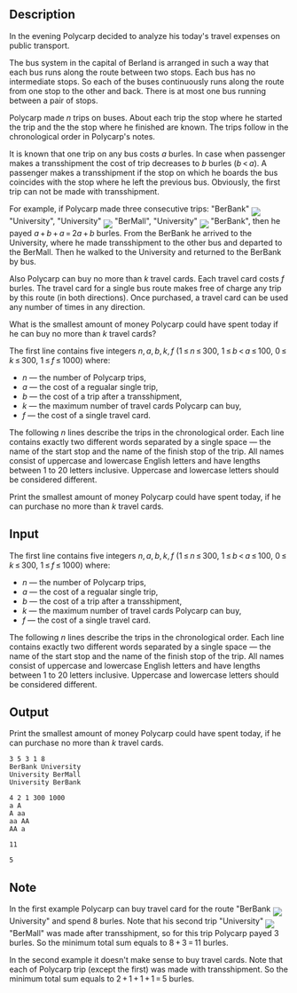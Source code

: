 ## Description

<div><p>In the evening Polycarp decided to analyze his today's travel expenses on public transport.</p><p>The bus system in the capital of Berland is arranged in such a way that each bus runs along the route between two stops. Each bus has no intermediate stops. So each of the buses continuously runs along the route from one stop to the other and back. There is at most one bus running between a pair of stops.</p><p>Polycarp made <span class="tex-span"><i>n</i></span> trips on buses. About each trip the stop where he started the trip and the the stop where he finished are known. The trips follow in the chronological order in Polycarp's notes.</p><p>It is known that one trip on any bus costs <span class="tex-span"><i>a</i></span> burles. In case when passenger makes a transshipment the cost of trip decreases to <span class="tex-span"><i>b</i></span> burles (<span class="tex-span"><i>b</i> &lt; <i>a</i></span>). A passenger makes a transshipment if the stop on which he boards the bus coincides with the stop where he left the previous bus. Obviously, the first trip can not be made with transshipment.</p><p>For example, if Polycarp made three consecutive trips: "BerBank" <img align="middle" class="tex-formula" src="file://OezvsSki.png" style="max-width: 100.0%;max-height: 100.0%;"> "University", "University" <img align="middle" class="tex-formula" src="file://q6gDYlpZ.png" style="max-width: 100.0%;max-height: 100.0%;"> "BerMall", "University" <img align="middle" class="tex-formula" src="file://QICOE3yx.png" style="max-width: 100.0%;max-height: 100.0%;"> "BerBank", then he payed <span class="tex-span"><i>a</i> + <i>b</i> + <i>a</i> = 2<i>a</i> + <i>b</i></span> burles. From the BerBank he arrived to the University, where he made transshipment to the other bus and departed to the BerMall. Then he walked to the University and returned to the BerBank by bus.</p><p>Also Polycarp can buy no more than <span class="tex-span"><i>k</i></span> travel cards. Each travel card costs <span class="tex-span"><i>f</i></span> burles. The travel card for a single bus route makes free of charge any trip by this route (in both directions). Once purchased, a travel card can be used any number of times in any direction.</p><p>What is the smallest amount of money Polycarp could have spent today if he can buy no more than <span class="tex-span"><i>k</i></span> travel cards?</p></div><div class="input-specification"><p>The first line contains five integers <span class="tex-span"><i>n</i>, <i>a</i>, <i>b</i>, <i>k</i>, <i>f</i></span> (<span class="tex-span">1 ≤ <i>n</i> ≤ 300</span>, <span class="tex-span">1 ≤ <i>b</i> &lt; <i>a</i> ≤ 100</span>, <span class="tex-span">0 ≤ <i>k</i> ≤ 300</span>, <span class="tex-span">1 ≤ <i>f</i> ≤ 1000</span>) where:</p><ul> <li> <span class="tex-span"><i>n</i></span> — the number of Polycarp trips, </li><li> <span class="tex-span"><i>a</i></span> — the cost of a regualar single trip, </li><li> <span class="tex-span"><i>b</i></span> — the cost of a trip after a transshipment, </li><li> <span class="tex-span"><i>k</i></span> — the maximum number of travel cards Polycarp can buy, </li><li> <span class="tex-span"><i>f</i></span> — the cost of a single travel card. </li></ul><p>The following <span class="tex-span"><i>n</i></span> lines describe the trips in the chronological order. Each line contains exactly two different words separated by a single space — the name of the start stop and the name of the finish stop of the trip. All names consist of uppercase and lowercase English letters and have lengths between <span class="tex-span">1</span> to <span class="tex-span">20</span> letters inclusive. Uppercase and lowercase letters should be considered different.</p></div><div class="output-specification"><p>Print the smallest amount of money Polycarp could have spent today, if he can purchase no more than <span class="tex-span"><i>k</i></span> travel cards.</p></div>

## Input

<p>The first line contains five integers <span class="tex-span"><i>n</i>, <i>a</i>, <i>b</i>, <i>k</i>, <i>f</i></span> (<span class="tex-span">1 ≤ <i>n</i> ≤ 300</span>, <span class="tex-span">1 ≤ <i>b</i> &lt; <i>a</i> ≤ 100</span>, <span class="tex-span">0 ≤ <i>k</i> ≤ 300</span>, <span class="tex-span">1 ≤ <i>f</i> ≤ 1000</span>) where:</p><ul> <li> <span class="tex-span"><i>n</i></span> — the number of Polycarp trips, </li><li> <span class="tex-span"><i>a</i></span> — the cost of a regualar single trip, </li><li> <span class="tex-span"><i>b</i></span> — the cost of a trip after a transshipment, </li><li> <span class="tex-span"><i>k</i></span> — the maximum number of travel cards Polycarp can buy, </li><li> <span class="tex-span"><i>f</i></span> — the cost of a single travel card. </li></ul><p>The following <span class="tex-span"><i>n</i></span> lines describe the trips in the chronological order. Each line contains exactly two different words separated by a single space — the name of the start stop and the name of the finish stop of the trip. All names consist of uppercase and lowercase English letters and have lengths between <span class="tex-span">1</span> to <span class="tex-span">20</span> letters inclusive. Uppercase and lowercase letters should be considered different.</p>

## Output

<p>Print the smallest amount of money Polycarp could have spent today, if he can purchase no more than <span class="tex-span"><i>k</i></span> travel cards.</p>





```input1
3 5 3 1 8
BerBank University
University BerMall
University BerBank

```




```input2
4 2 1 300 1000
a A
A aa
aa AA
AA a

```




```output1
11

```




```output2
5

```



## Note

<p>In the first example Polycarp can buy travel card for the route "BerBank <img align="middle" class="tex-formula" src="file://m6ftAJBX.png" style="max-width: 100.0%;max-height: 100.0%;"> University" and spend <span class="tex-span">8</span> burles. Note that his second trip "University" <img align="middle" class="tex-formula" src="file://SjG4FHNn.png" style="max-width: 100.0%;max-height: 100.0%;"> "BerMall" was made after transshipment, so for this trip Polycarp payed <span class="tex-span">3</span> burles. So the minimum total sum equals to <span class="tex-span">8 + 3 = 11</span> burles.</p><p>In the second example it doesn't make sense to buy travel cards. Note that each of Polycarp trip (except the first) was made with transshipment. So the minimum total sum equals to <span class="tex-span">2 + 1 + 1 + 1 = 5</span> burles.</p>
